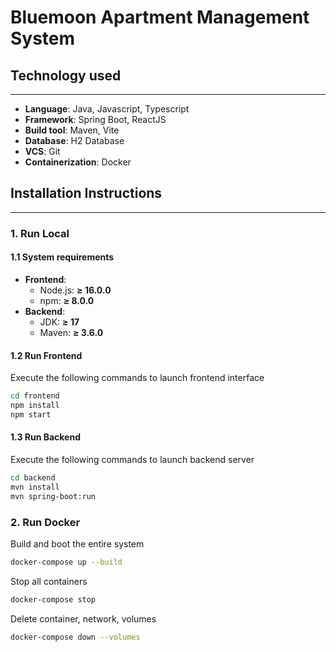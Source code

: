 # **Bluemoon Apartment Management System**

## **Technology used**

---

- **Language**: Java, Javascript, Typescript
- **Framework**: Spring Boot, ReactJS
- **Build tool**: Maven, Vite
- **Database**: H2 Database
- **VCS**: Git
- **Containerization**: Docker

## **Installation Instructions**

---

### **1. Run Local**

#### **1.1 System requirements**

- **Frontend**:
  - Node.js: **≥ 16.0.0**
  - npm: **≥ 8.0.0**
- **Backend**:
  - JDK: **≥ 17**
  - Maven: **≥ 3.6.0**

#### **1.2 Run Frontend**

Execute the following commands to launch frontend interface

```bash
cd frontend
npm install
npm start
```

#### **1.3 Run Backend**

Execute the following commands to launch backend server

```bash
cd backend
mvn install
mvn spring-boot:run
```

### **2. Run Docker**

Build and boot the entire system

```bash
docker-compose up --build
```

Stop all containers

```bash
docker-compose stop
```

Delete container, network, volumes

```bash
docker-compose down --volumes
```
